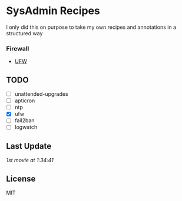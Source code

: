 # SysAdmin Recipes
I only did this on purpose to take my own recipes and annotations in a structured way

### Firewall
- [UFW](https://github.com/dhyegofernando/sysadmin-recipes/blob/master/ufw.md)

## TODO
- [ ] unattended-upgrades
- [ ] apticron
- [ ] ntp
- [x] ufw
- [ ] fail2ban
- [ ] logwatch

## Last Update
*1st movie at 1:34:41*

## License
MIT
